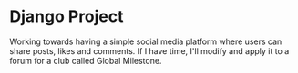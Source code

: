 # Django Project
Working towards having a simple social media platform where users can share posts, likes and comments. If I have time, I'll modify and apply it to a forum for a club called Global Milestone.
